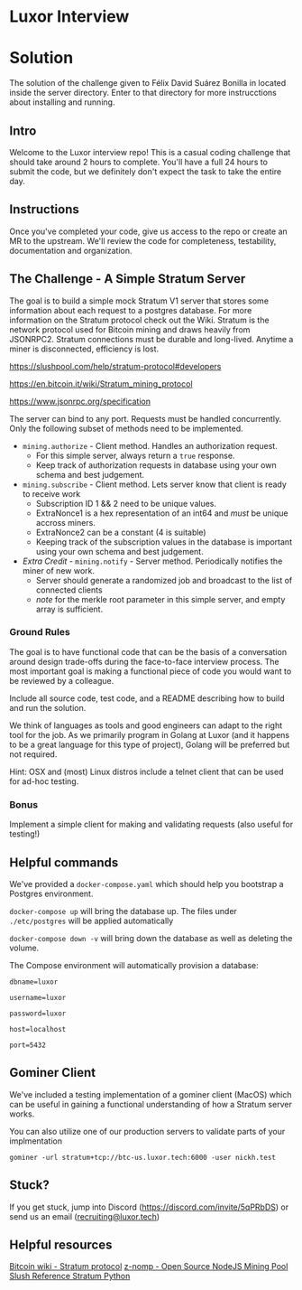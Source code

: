 # Luxor Interview

# Solution
The solution of the challenge given to Félix David Suárez Bonilla in located inside the server directory. Enter to that directory for more instrucctions about installing and running.

## Intro
Welcome to the Luxor interview repo! This is a casual coding challenge that should take around 2 hours to complete. You'll have a full 24 hours to submit the code, but we definitely don't expect the task to take the entire day.

## Instructions
Once you've completed your code, give us access to the repo or create an MR to the upstream.  We'll review the code for completeness, testability, documentation and organization.

## The Challenge - A Simple Stratum Server
The goal is to build a simple mock Stratum V1 server that stores some information about each request to a postgres database.  For more information on the Stratum protocol check out the Wiki.  Stratum is the network protocol used for Bitcoin mining and draws heavily from JSONRPC2.  Stratum connections must be durable and long-lived.  Anytime a miner is disconnected, efficiency is lost.

https://slushpool.com/help/stratum-protocol#developers

https://en.bitcoin.it/wiki/Stratum_mining_protocol

https://www.jsonrpc.org/specification

The server can bind to any port.  Requests must be handled concurrently. Only the following subset of methods need to be implemented.  

* `mining.authorize` - Client method. Handles an authorization request. 
  - For this simple server, always return a `true` response.
  - Keep track of authorization requests in database using your own schema and best judgement.
* `mining.subscribe` - Client method. Lets server know that client is ready to receive work
  - Subscription ID 1 && 2 need to be unique values. 
  - ExtraNonce1 is a hex representation of an int64 and *must* be unique accross miners. 
  - ExtraNonce2 can be a constant (4 is suitable)
  - Keeping track of the subscription values in the database is important using your own schema and best judgement.
* *Extra Credit* - `mining.notify` - Server method. Periodically notifies the miner of new work.
  - Server should generate a randomized job and broadcast to the list of connected clients
  - *note* for the merkle root parameter in this simple server, and empty array is sufficient.

### Ground Rules
The goal is to have functional code that can be the basis of a conversation around design trade-offs during the face-to-face interview process.  The most important goal is making a functional piece of code you would want to be reviewed by a colleague.

Include all source code, test code, and a README describing how to build and run the solution.

We think of languages as tools and good engineers can adapt to the right tool for the job.  As we primarily program in Golang at Luxor (and it happens to be a great language for this type of project), Golang will be preferred but not required. 

Hint: OSX and (most) Linux distros include a telnet client that can be used for ad-hoc testing.

### Bonus
Implement a simple client for making and validating requests (also useful for testing!)


## Helpful commands
We've provided a `docker-compose.yaml` which should help you bootstrap a Postgres environment. 

`docker-compose up` will bring the database up.  The files under `./etc/postgres` will be applied automatically

`docker-compose down -v` will bring down the database as well as deleting the volume. 

The Compose environment will automatically provision a database:

`dbname=luxor`

`username=luxor`

`password=luxor`

`host=localhost`

`port=5432`

## Gominer Client
We've included a testing implementation of a gominer client (MacOS) which can be useful in gaining a functional understanding of how a Stratum server works. 

You can also utilize one of our production servers to validate parts of your implmentation

`gominer -url stratum+tcp://btc-us.luxor.tech:6000 -user nickh.test`

## Stuck?
If you get stuck, jump into Discord (https://discord.com/invite/5qPRbDS) or send us an email (recruiting@luxor.tech) 

## Helpful resources
[Bitcoin wiki - Stratum protocol](https://en.bitcoin.it/wiki/Stratum_mining_protocol)
[z-nomp - Open Source NodeJS Mining Pool](https://github.com/z-classic/z-nomp.git)
[Slush Reference Stratum Python](https://github.com/slush0/stratum)
